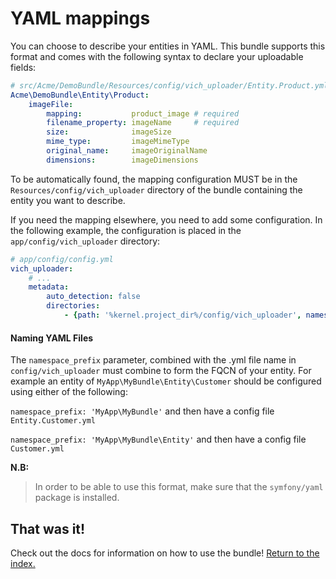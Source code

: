 YAML mappings
=============

You can choose to describe your entities in YAML. This bundle supports this
format and comes with the following syntax to declare your uploadable fields:

```yaml
# src/Acme/DemoBundle/Resources/config/vich_uploader/Entity.Product.yml
Acme\DemoBundle\Entity\Product:
    imageFile:
        mapping:           product_image # required
        filename_property: imageName     # required
        size:              imageSize
        mime_type:         imageMimeType
        original_name:     imageOriginalName
        dimensions:        imageDimensions
```

To be automatically found, the mapping configuration MUST be in the `Resources/config/vich_uploader`
directory of the bundle containing the entity you want to describe.

If you need the mapping elsewhere, you need to add some configuration.
In the following example, the configuration is placed in the `app/config/vich_uploader` directory:

```yaml
# app/config/config.yml
vich_uploader:
    # ...
    metadata:
        auto_detection: false
        directories:
            - {path: '%kernel.project_dir%/config/vich_uploader', namespace_prefix: 'Acme'}
```

#### Naming YAML Files

The `namespace_prefix` parameter, combined with the .yml file name in `config/vich_uploader` must combine to form the FQCN of your entity. For example an entity of `MyApp\MyBundle\Entity\Customer` should be configured using either of the following:

`namespace_prefix: 'MyApp\MyBundle'` and then have a config file `Entity.Customer.yml`

`namespace_prefix: 'MyApp\MyBundle\Entity'` and then have a config file `Customer.yml`

**N.B:**

> In order to be able to use this format, make sure that the `symfony/yaml`
> package is installed.

## That was it!

Check out the docs for information on how to use the bundle! [Return to the
index.](../index.md)
